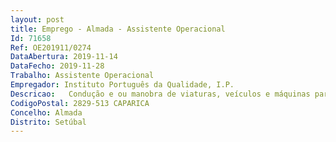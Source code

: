 ```yaml
--- 
layout: post
title: Emprego - Almada - Assistente Operacional
Id: 71658
Ref: OE201911/0274
DataAbertura: 2019-11-14
DataFecho: 2019-11-28
Trabalho: Assistente Operacional
Empregador: Instituto Português da Qualidade, I.P.
Descricao:   Condução e ou manobra de viaturas, veículos e máquinas para os quais tenha habilitação, tendo em atenção a segurança dos utilizadores e dos bens    Assegurar a manutenção e limpeza das viaturas, veículos e máquinas que lhe forem distribuídos   Garantir a realização das revisões e inspeções das viaturas   Execução de pequenas reparações, tomando, em caso de avarias maiores ou acidentes, as providências necessárias com vista à regularização dessas situações   Colaborar, quando necessário, nas operações de carga e descarga   Responsável pelos equipamentos sob a sua guarda e pela sua correta utilização    Organizar os serviços de acordo com as orientações e objetivos definidos   Cumprir os procedimentos definidos na legislação e regulamentos em vigor.   Propor medidas de correção e de melhoria do serviço prestado   Preencher com zelo os documentos que lhe forem entregues tendo em vista o apuramento de custos e outros   Apoiar na distribuição de correspondência junto dos CTT e outras entidades   Executar quaisquer outras tarefas que lhe sejam solicitadas e que estejam no âmbito das suas qualificações e das competências do IPQ, I.P..
CodigoPostal: 2829-513 CAPARICA
Concelho: Almada
Distrito: Setúbal
--- 
```

